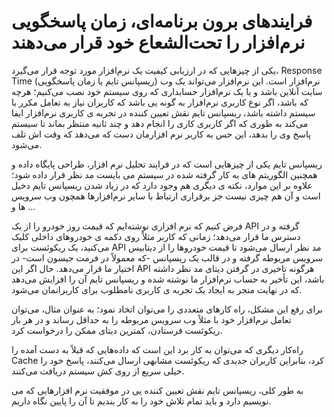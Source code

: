 # فرایندهای برون برنامه‌ای، زمان پاسخگویی نرم‌افزار را تحت‌الشعاع خود قرار می‌دهند

یکی از چیزهایی که در ارزیابی کیفیت یک نرم‌افزار مورد توجه قرار می‌گیرد، Response Time (ریسپانس تایم یا زمان پاسخگویی) نرم‌افزار است. این نرم‌افزار می‌تواند یک وب سایت آنلاین باشد و یا یک نرم‌افزار حسابداری که روی سیستم خود نصب می‌کنیم؛ هرچه که باشد، اگر نوع کاربری نرم‌افزار به گونه یی باشد که کاربران نیاز به تعامل مکرر با سیستم داشته باشد، ریسپانس تایم نقش تعیین کننده در تجربه ی کاربری نرم‌افزار ایفا می‌کند به طوری که اگر کاربری کاری را انجام دهد و چند ثانیه منتظر بماند تا سیستم پاسخ وی را بدهد، این حس به کاربر نرم افزارمان دست که می‌دهد که وقت اش تلف می‌شود.

ریسپانس تایم یکی از چیزهایی است که در فرایند تحلیل نرم افزار، طراحی پایگاه داده و همچنین الگوریتم های به کار گرفته شده در سیستم می بایست مد نظر قرار داده شود؛ علاوه بر این موارد، نکته ی دیگری هم وجود دارد که در زیاد شدن ریسپانس تایم دخیل است و آن هم چیزی نیست جز برقراری ارتباط با سایر نرم‌افزارها همچون وب سرویس ها و …

فرض کنیم که نرم افزاری نوشته‌ایم که قیمت روز خودرو را از یک API گرفته و در دسترس ما قرار می‌دهد؛ زمانی که کاربر مثلاً روی دکمه ی خودروهای داخلی کلیک می‌کنید، یک ریکوئست برای API مد نظر ارسال می‌شود تا قیمت خودروها را از دیتابیس سرویس مربوطه گرفته و در قالب یک ریسپانس -که معمولاً در فرمت جیسون است- در اختیار ما قرار می‌دهد. حال اگر این API هرگونه تاخیری در گرفتن دیتای مد نظر داشته باشد، این تأخیر به حساب نرم‌افزار ما نوشته شده و ریسپانس تایم آن را افزایش می‌دهد که در نهایت منجر به ایجاد یک تجربه ی کاربری نامطلوب برای کاربرانمان می‌شود.

برای رفع این مشکل، راه کارهای متعددی را می‌توان اتخاد نمود؛ به عنوان مثال، می‌توان تعامل نرم‌افزار خود با مثلاً وب سرویس مربوطه را به حداقل رساند و در هر بار ریکوئست فرستادن، کمترین دیتای ممکن را درخواست کرد.

راه‌کار دیگری که می‌توان به کار برد این است که داده‌هایی که قبلاً به دست آمده را Cache کرد، بنابراین کاربران جدیدی که ریکوئست مشابهی ارسال می‌کنند، پاسخ خود را خیلی سریع از روی کش سیستم دریافت می‌کنند.

به طور کلی، ریسپانس تایم نقش تعیین کننده یی در موفقیت نرم افزارهایی که می نویسیم دارد و باید تمام تلاش خود را به کار بندیم تا آن را پایین نگاه داریم.
